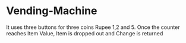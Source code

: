 # Vending-Machine
It uses three buttons for three coins Rupee 1,2 and 5. Once the counter reaches Item Value, Item is dropped out and Change is returned
